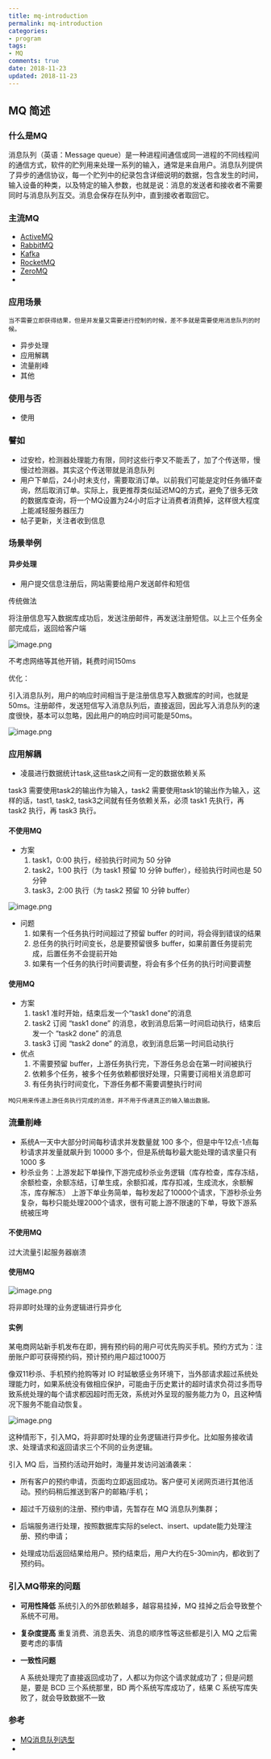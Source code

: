 ```yaml
---
title: mq-introduction
permalink: mq-introduction
categories:
- program
tags: 
- MQ
comments: true
date: 2018-11-23
updated: 2018-11-23
---
```


## MQ 简述

### 什么是MQ

消息队列（英语：Message queue）是一种进程间通信或同一进程的不同线程间的通信方式，软件的贮列用来处理一系列的输入，通常是来自用户。消息队列提供了异步的通信协议，每一个贮列中的纪录包含详细说明的数据，包含发生的时间，输入设备的种类，以及特定的输入参数，也就是说：消息的发送者和接收者不需要同时与消息队列互交。消息会保存在队列中，直到接收者取回它。

### 主流MQ

-  [ActiveMQ](http://activemq.apache.org/)
- [RabbitMQ](https://www.rabbitmq.com/)
- [Kafka](https://kafka.apache.org/)
- [RocketMQ](https://rocketmq.apache.org/)
- [ZeroMQ](http://zeromq.org/)
- 

### 应用场景

`当不需要立即获得结果，但是并发量又需要进行控制的时候，差不多就是需要使用消息队列的时候。`

- 异步处理
- 应用解耦
- 流量削峰
- 其他

### 使用与否

- 使用


### 譬如

- 过安检，检测器处理能力有限，同时这些行李又不能丢了，加了个传送带，慢慢过检测器。其实这个传送带就是消息队列
- 用户下单后，24小时未支付，需要取消订单。以前我们可能是定时任务循环查询，然后取消订单。实际上，我更推荐类似延迟MQ的方式，避免了很多无效的数据库查询，将一个MQ设置为24小时后才让消费者消费掉，这样很大程度上能减轻服务器压力
- 帖子更新，关注者收到信息

### 场景举例

#### 异步处理

- 用户提交信息注册后，网站需要给用户发送邮件和短信

传统做法

将注册信息写入数据库成功后，发送注册邮件，再发送注册短信。以上三个任务全部完成后，返回给客户端

![image.png](https://upload-images.jianshu.io/upload_images/3625649-8c99197d62d75a8d.png?imageMogr2/auto-orient/strip%7CimageView2/2/w/1240)

不考虑网络等其他开销，耗费时间150ms

优化：

引入消息队列，用户的响应时间相当于是注册信息写入数据库的时间，也就是50ms。注册邮件，发送短信写入消息队列后，直接返回，因此写入消息队列的速度很快，基本可以忽略，因此用户的响应时间可能是50ms。



![image.png](https://upload-images.jianshu.io/upload_images/3625649-4e11f0cf468eae74.png?imageMogr2/auto-orient/strip%7CimageView2/2/w/1240)

### 应用解耦

- 凌晨进行数据统计task,这些task之间有一定的数据依赖关系

task3 需要使用task2的输出作为输入，task2 需要使用task1的输出作为输入，这样的话，tast1, task2, task3之间就有任务依赖关系，必须 task1 先执行，再 task2 执行，再 task3 执行。

#### 不使用MQ

- 方案
  1. task1，0:00 执行，经验执行时间为 50 分钟
  2. task2，1:00 执行（为 task1 预留 10 分钟 buffer），经验执行时间也是 50 分钟
  3. task3，2:00 执行（为 task2 预留 10 分钟 buffer）

![image.png](https://upload-images.jianshu.io/upload_images/3625649-d91218036c0ccc6b.png?imageMogr2/auto-orient/strip%7CimageView2/2/w/740)

- 问题
  1. 如果有一个任务执行时间超过了预留 buffer 的时间，将会得到错误的结果
  2. 总任务的执行时间变长，总是要预留很多 buffer，如果前置任务提前完成，后置任务不会提前开始
  3. 如果有一个任务的执行时间要调整，将会有多个任务的执行时间要调整

#### 使用MQ

- 方案
  1. task1 准时开始，结束后发一个“task1 done”的消息
  2. task2 订阅 “task1 done” 的消息，收到消息后第一时间启动执行，结束后发一个 “task2 done” 的消息
  3. task3 订阅 “task2 done” 的消息，收到消息后第一时间启动执行
- 优点
  1. 不需要预留 buffer，上游任务执行完，下游任务总会在第一时间被执行
  2. 依赖多个任务，被多个任务依赖都很好处理，只需要订阅相关消息即可
  3. 有任务执行时间变化，下游任务都不需要调整执行时间

`MQ只用来传递上游任务执行完成的消息，并不用于传递真正的输入输出数据。`

### 流量削峰

- 系统A一天中大部分时间每秒请求并发数量就 100 多个，但是中午12点-1点每秒请求并发量就飙升到 10000 多个，但是系统每秒最大能处理的请求量只有 1000 多
- 秒杀业务：上游发起下单操作,下游完成秒杀业务逻辑（库存检查，库存冻结，余额检查，余额冻结，订单生成，余额扣减，库存扣减，生成流水，余额解冻，库存解冻）
  上游下单业务简单，每秒发起了10000个请求，下游秒杀业务复杂，每秒只能处理2000个请求，很有可能上游不限速的下单，导致下游系统被压垮

#### 不使用MQ

过大流量引起服务器崩溃

#### 使用MQ

![image.png](https://upload-images.jianshu.io/upload_images/3625649-549ab8216b0dfa8e.png?imageMogr2/auto-orient/strip%7CimageView2/2/w/1240)

将非即时处理的业务逻辑进行异步化

#### 实例

某电商网站新手机发布在即，拥有预约码的用户可优先购买手机。预约方式为：注册账户即可获得预约码，预计预约用户超过1000万

像双11秒杀、手机预约抢购等对 IO 时延敏感业务环境下，当外部请求超过系统处理能力时，如果系统没有做相应保护，可能由于历史累计的超时请求负荷过多而导致系统处理的每个请求都因超时而无效，系统对外呈现的服务能力为 0，且这种情况下服务不能自动恢复。

![image.png](https://upload-images.jianshu.io/upload_images/3625649-2ff42caa2e272674.png?imageMogr2/auto-orient/strip%7CimageView2/2/w/500)

这种情形下，引入MQ，将非即时处理的业务逻辑进行异步化。比如服务接收请求、处理请求和返回请求三个不同的业务逻辑。

引入 MQ 后，当预约活动开始时，海量并发访问汹涌袭来：

- 所有客户的预约申请，页面均立即返回成功。客户便可关闭网页进行其他活动。预约码稍后推送到客户的邮箱/手机；

- 超过千万级别的注册、预约申请，先暂存在 MQ 消息队列集群；

- 后端服务进行处理，按照数据库实际的select、insert、update能力处理注册、预约申请；

- 处理成功后返回结果给用户。预约结束后，用户大约在5-30min内，都收到了预约码。



### 引入MQ带来的问题

- **可用性降低** 系统引入的外部依赖越多，越容易挂掉，MQ 挂掉之后会导致整个系统不可用。

- **复杂度提高** 重复消费、消息丢失、消息的顺序性等这些都是引入 MQ 之后需要考虑的事情

- **一致性问题** 

  A 系统处理完了直接返回成功了，人都以为你这个请求就成功了；但是问题是，要是 BCD 三个系统那里，BD 两个系统写库成功了，结果 C 系统写库失败了，就会导致数据不一致

### 参考

- [MQ消息队列选型](https://blog.csdn.net/mazhifei2011/article/details/80184982)
- 